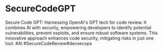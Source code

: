 # SecureCodeGPT
Secure Code GPT: Harnessing OpenAI's GPT tech for code review. It combines AI with security, empowering developers to identify potential vulnerabilities, prevent exploits, and ensure robust software systems. This innovative approach enhances code security, mitigating risks in just one tool. #AI #SecureCodeReview#devsecops
